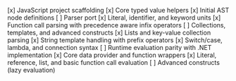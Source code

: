 [x] JavaScript project scaffolding
  [x] Core typed value helpers
  [x] Initial AST node definitions
[ ] Parser port
  [x] Literal, identifier, and keyword units
  [x] Function call parsing with precedence aware infix operators
  [ ] Collections, templates, and advanced constructs
    [x] Lists and key-value collection parsing
    [x] String template handling with prefix operators
    [x] Switch/case, lambda, and connection syntax
[ ] Runtime evaluation parity with .NET implementation
  [x] Core data provider and function wrappers
  [x] Literal, reference, list, and basic function call evaluation
  [ ] Advanced constructs (lazy evaluation)
